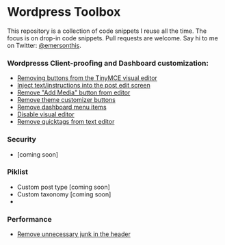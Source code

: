# Wordpress Toolbox
This repository is a collection of code snippets I reuse all the time. The focus is on drop-in code snippets. Pull requests are welcome. Say hi to me on Twitter: [@emersonthis](https://twitter.com/emersonthis).

### Wordpresss Client-proofing and Dashboard customization:
* [Removing buttons from the TinyMCE visual editor](https://github.com/emersonthis/wordpress-snippets/blob/master/hide-mce-buttons.php)
* [Inject text/instructions into the post edit screen](https://github.com/emersonthis/wordpress-snippets/blob/master/add-content-to-edit-screen.php)
* [Remove "Add Media" button from editor](https://github.com/emersonthis/wordpress-snippets/blob/master/remove-add-media-button.php)
* [Remove theme customizer buttons](https://github.com/emersonthis/wordpress-snippets/blob/master/remove-theme-customizer-buttons.php)
* [Remove dashboard menu items](https://github.com/emersonthis/wordpress-snippets/blob/master/remove-dashboard-menu-pages.php)
* [Disable visual editor](https://github.com/emersonthis/wordpress-snippets/blob/master/disable-visual-editor.php)
* [Remove quicktags from text editor](https://github.com/emersonthis/wordpress-snippets/blob/master/remove-quicktags-from-text-editor.php)

### Security
* [coming soon]

### Piklist
* Custom post type [coming soon]
* Custom taxonomy [coming soon]
* 

### Performance
* [Remove unnecessary junk in the header](https://github.com/emersonthis/wordpress-snippets/blob/master/cleanup-header.php)
